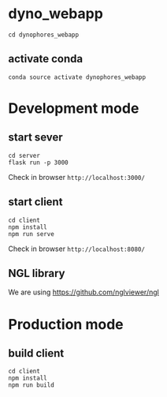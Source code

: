 # dyno_webapp


    cd dynophores_webapp

## activate conda 
    conda source activate dynophores_webapp

# Development mode 

## start sever
    cd server
    flask run -p 3000

Check in browser `http://localhost:3000/`

## start client
    cd client
    npm install
    npm run serve

Check in browser `http://localhost:8080/`

## NGL library
We are using https://github.com/nglviewer/ngl 

# Production mode

## build client
    cd client
    npm install
    npm run build